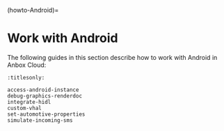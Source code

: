 (howto-Android)=
# Work with Android

The following guides in this section describe how to work with Android in Anbox Cloud:

```{toctree}
:titlesonly:

access-android-instance
debug-graphics-renderdoc
integrate-hidl
custom-vhal
set-automotive-properties
simulate-incoming-sms
```
